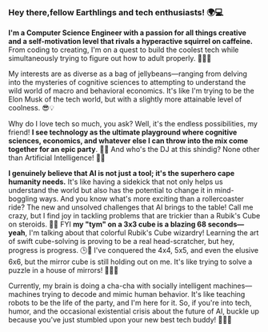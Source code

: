 ### Hey there,fellow Earthlings and tech enthusiasts! 🌍💻 
**I'm a Computer Science Engineer with a passion for all things creative and a self-motivation level that rivals a hyperactive squirrel on caffeine.** From coding to creating, I'm on a quest to build the coolest tech while simultaneously trying to figure out how to adult properly. 🚀👩‍💻

My interests are as diverse as a bag of jellybeans—ranging from delving into the mysteries of cognitive sciences to attempting to understand the wild world of macro and behavioral economics. It's like I'm trying to be the Elon Musk of the tech world, but with a slightly more attainable level of coolness. 😎💡

Why do I love tech so much, you ask? Well, it's the endless possibilities, my friend! **I see technology as the ultimate playground where cognitive sciences, economics, and whatever else I can throw into the mix come together for an epic party**. 🎉🤖 And who's the DJ at this shindig? None other than Artificial Intelligence! 🤖🎶

**I genuinely believe that AI is not just a tool; it's the superhero cape humanity needs.** It's like having a sidekick that not only helps us understand the world but also has the potential to change it in mind-boggling ways. And you know what's more exciting than a rollercoaster ride? The new and unsolved challenges that AI brings to the table! Call me crazy, but I find joy in tackling problems that are trickier than a Rubik's Cube on steroids. 🤯🤔 
FYI **my "tym" on a 3x3 cube is a blazing 68 seconds—yeah**, I'm talking about that colorful Rubik's Cube wizardry! Learning the art of swift cube-solving is proving to be a real head-scratcher, but hey, progress is progress. 🕒🧩 I've conquered the 4x4, 5x5, and even the elusive 6x6, but the mirror cube is still holding out on me. It's like trying to solve a puzzle in a house of mirrors! 🤷‍♂️🌀

Currently, my brain is doing a cha-cha with socially intelligent machines—machines trying to decode and mimic human behavior. It's like teaching robots to be the life of the party, and I'm here for it. So, if you're into tech, humor, and the occasional existential crisis about the future of AI, buckle up because you've just stumbled upon your new best tech buddy! 🚀✨👾

